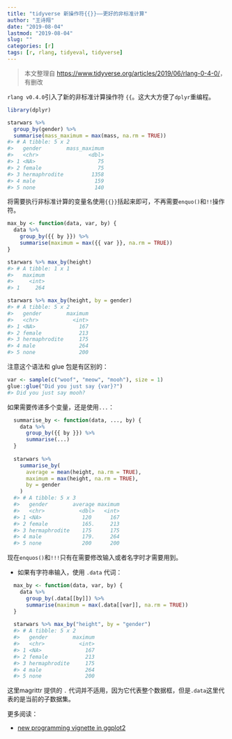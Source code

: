 ```yaml
---
title: "tidyverse 新操作符{{}}——更好的非标准计算"
author: "王诗翔"
date: "2019-08-04"
lastmod: "2019-08-04"
slug: ""
categories: [r]
tags: [r, rlang, tidyeval, tidyverse]
---
```


> 本文整理自 <https://www.tidyverse.org/articles/2019/06/rlang-0-4-0/>，有删改

`rlang v0.4.0`引入了新的非标准计算操作符 `{{`。这大大方便了`dplyr`重编程。

```r
library(dplyr)

starwars %>%
  group_by(gender) %>%
  summarise(mass_maximum = max(mass, na.rm = TRUE))
#> # A tibble: 5 x 2
#>   gender        mass_maximum
#>   <chr>                <dbl>
#> 1 <NA>                    75
#> 2 female                  75
#> 3 hermaphrodite         1358
#> 4 male                   159
#> 5 none                   140
```

将需要执行非标准计算的变量名使用`{{}}`括起来即可，不再需要`enquo()`和`!!`操作符。

```r
max_by <- function(data, var, by) {
  data %>%
    group_by({{ by }}) %>%
    summarise(maximum = max({{ var }}, na.rm = TRUE))
}

starwars %>% max_by(height)
#> # A tibble: 1 x 1
#>   maximum
#>     <int>
#> 1     264

starwars %>% max_by(height, by = gender)
#> # A tibble: 5 x 2
#>   gender        maximum
#>   <chr>           <int>
#> 1 <NA>              167
#> 2 female            213
#> 3 hermaphrodite     175
#> 4 male              264
#> 5 none              200
```

注意这个语法和 glue 包是有区别的：

```r
var <- sample(c("woof", "meow", "mooh"), size = 1)
glue::glue("Did you just say {var}?")
#> Did you just say mooh?
```

如果需要传递多个变量，还是使用`...`：

```r
  summarise_by <- function(data, ..., by) {
    data %>%
      group_by({{ by }}) %>%
      summarise(...)
  }
  
  starwars %>%
    summarise_by(
      average = mean(height, na.rm = TRUE),
      maximum = max(height, na.rm = TRUE),
      by = gender
    )
  #> # A tibble: 5 x 3
  #>   gender        average maximum
  #>   <chr>           <dbl>   <int>
  #> 1 <NA>             120      167
  #> 2 female           165.     213
  #> 3 hermaphrodite    175      175
  #> 4 male             179.     264
  #> 5 none             200      200
```

现在`enquos()`和`!!!`只有在需要修改输入或者名字时才需要用到。

- 如果有字符串输入，使用 `.data` 代词：

```r
  max_by <- function(data, var, by) {
    data %>%
      group_by(.data[[by]]) %>%
      summarise(maximum = max(.data[[var]], na.rm = TRUE))
  }
  
  starwars %>% max_by("height", by = "gender")
  #> # A tibble: 5 x 2
  #>   gender        maximum
  #>   <chr>           <int>
  #> 1 <NA>              167
  #> 2 female            213
  #> 3 hermaphrodite     175
  #> 4 male              264
  #> 5 none              200
```

这里magrittr 提供的 `.` 代词并不适用，因为它代表整个数据框，但是`.data`这里代表的是当前的子数据集。

更多阅读：

*  [new programming vignette in ggplot2](https://ggplot2.tidyverse.org/dev/articles/ggplot2-in-packages.html#using-aes-and-vars-in-a-package-function)


